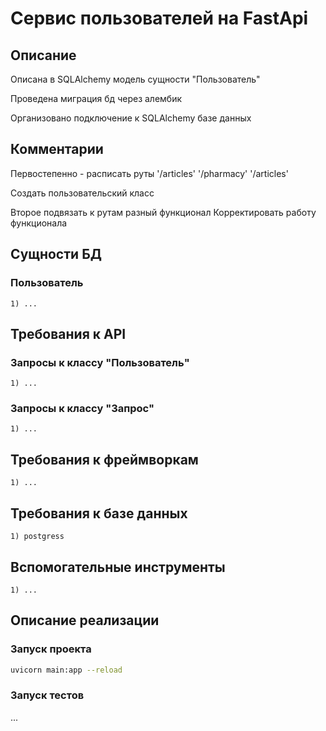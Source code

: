 # Сервис пользователей на FastApi

## Описание
Описана в SQLAlchemy модель сущности "Пользователь"

Проведена миграция бд через алембик

Организовано подключение к SQLAlchemy базе данных


## Комментарии

Первостепенно - расписать руты
'/articles'
'/pharmacy'
'/articles'


Создать пользовательский класс

Второе подвязать к рутам разный функционал
Корректировать работу функционала

## Сущности БД

### Пользователь
    1) ...

## Требования к API

### Запросы к классу "Пользователь"
    1) ...

### Запросы к классу "Запрос"
    1) ...

##  Требования к фреймворкам
	1) ...

##  Требования к базе данных
	1) postgress

##  Вспомогательные инструменты
	1) ...

## Описание реализации

### Запуск проекта

```bash
uvicorn main:app --reload
``` 

### Запуск тестов
...
